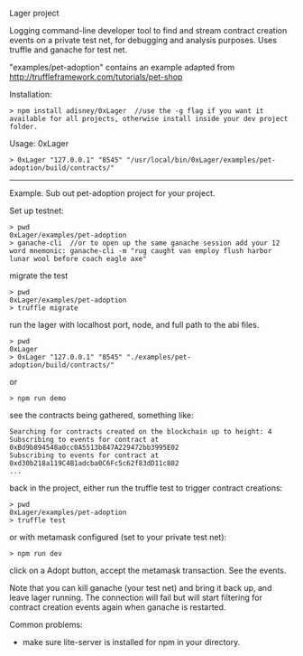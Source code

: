Lager project

Logging command-line developer tool to find and stream contract creation events on a private test net, for debugging and analysis purposes. Uses truffle and ganache for test net.

"examples/pet-adoption" contains an example adapted from http://truffleframework.com/tutorials/pet-shop

Installation:
```
> npm install adisney/0xLager  //use the -g flag if you want it available for all projects, otherwise install inside your dev project folder.
```
Usage: 0xLager <host> <port> <path to abi files>
```
> 0xLager "127.0.0.1" "8545" "/usr/local/bin/0xLager/examples/pet-adoption/build/contracts/"
```
-----

Example. Sub out pet-adoption project for your project.

Set up testnet:

```
> pwd
0xLager/examples/pet-adoption
> ganache-cli  //or to open up the same ganache session add your 12 word mnemonic: ganache-cli -m "rug caught van employ flush harbor lunar wool before coach eagle axe"
```
migrate the test
```
> pwd
0xLager/examples/pet-adoption
> truffle migrate
```
run the lager with localhost port, node, and full path to the abi files.

```
> pwd
0xLager
> 0xLager "127.0.0.1" "8545" "./examples/pet-adoption/build/contracts/"
```
or
```
> npm run demo
```
see the contracts being gathered, something like:
```
Searching for contracts created on the blockchain up to height: 4
Subscribing to events for contract at 0xBd9b894548a0cc0A5513b847A229472bb3995E02
Subscribing to events for contract at 0xd30b218a119C4B1adcba0C6Fc5c62f83dD11c802
...
```
back in the project, either run the truffle test to trigger contract creations:
```
> pwd
0xLager/examples/pet-adoption
> truffle test
```
or with metamask configured (set to your private test net):
```
> npm run dev
```
click on a Adopt button, accept the metamask transaction.
See the events.

Note that you can kill ganache (your test net) and bring it back up, and leave lager running.  The connection will fail but will start filtering for contract creation events again when ganache is restarted.


Common problems:
- make sure lite-server is installed for npm in your directory.
